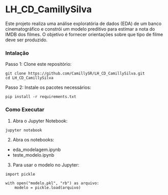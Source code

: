 # LH_CD_CamillySilva

Este projeto realiza uma análise exploratória de dados (EDA) de um banco cinematográfico e constrói um modelo preditivo para estimar a nota do IMDB dos filmes. O objetivo é fornecer orientações sobre que tipo de filme deve ser produzido.

### Intalação

Passo 1: Clone este repositório:
```
git clone https://github.com/CamillySR/LH_CD_CamillySilva.git
cd LH_CD_CamillySilva
```
Passo 2: Instale os pacotes necessários:

```
pip install -r requirements.txt

```
### Como Executar

1. Abra o Jupyter Notebook:
```
jupyter notebook
```

2. Abra os notebooks:
- eda_modelagem.ipynb
- teste_modelo.ipynb

3. Para usar o modelo no Jupyter:
```
import pickle

with open("modelo.pkl", "rb") as arquivo:
    modelo = pickle.load(arquivo)
```
